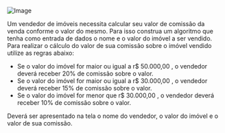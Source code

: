


![Image](https://user-images.githubusercontent.com/11817445/255434165-a3777d21-b26f-4d5a-8899-2d2342fc92ba.png)


Um vendedor de imóveis necessita calcular seu valor de comissão da venda conforme o valor do mesmo.
Para isso construa um algoritmo que tenha como entrada de dados o nome e o valor do imóvel a ser vendido.
Para realizar o cálculo do valor de sua comissão sobre o imóvel vendido utilize as regras abaixo:

- Se o valor do imóvel for maior ou igual a r$ 50.000,00 , o vendedor deverá receber 20%  de comissão sobre o valor.
-  Se o valor do imóvel for maior ou igual a r$ 30.000,00 , o vendedor deverá receber 15%  de comissão sobre o valor.
- Se o valor do imóvel for menor que  r$ 30.000,00 , o vendedor deverá receber 10%  de comissão sobre o valor.

Deverá ser apresentado na tela o nome do vendedor, o valor do imóvel e o valor de sua comissão.
